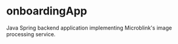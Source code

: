 # onboardingApp

Java Spring backend application implementing Microblink's image processing service. 
